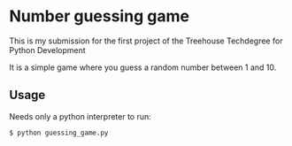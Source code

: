 # Number guessing game

This is my submission for the first project of the Treehouse Techdegree for Python Development

It is a simple game where you guess a random number between 1 and 10.

## Usage

Needs only a python interpreter to run:

`$ python guessing_game.py`
